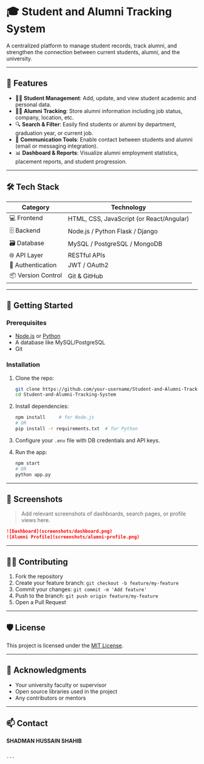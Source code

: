 
# 🎓 Student and Alumni Tracking System

A centralized platform to manage student records, track alumni, and strengthen the connection between current students, alumni, and the university.

---

## 📌 Features

- 👨‍🎓 **Student Management**: Add, update, and view student academic and personal data.
- 🧑‍💼 **Alumni Tracking**: Store alumni information including job status, company, location, etc.
- 🔍 **Search & Filter**: Easily find students or alumni by department, graduation year, or current job.
- 📨 **Communication Tools**: Enable contact between students and alumni (email or messaging integration).
- 📊 **Dashboard & Reports**: Visualize alumni employment statistics, placement reports, and student progression.

---

## 🛠️ Tech Stack

| Category      | Technology             |
|---------------|------------------------|
| 💻 Frontend    | HTML, CSS, JavaScript (or React/Angular) |
| 🗄️ Backend     | Node.js / Python Flask / Django |
| 🗃️ Database    | MySQL / PostgreSQL / MongoDB |
| 🌐 API Layer   | RESTful APIs           |
| 🔐 Authentication | JWT / OAuth2         |
| 📦 Version Control | Git & GitHub        |

---

## 🚀 Getting Started

### Prerequisites

- [Node.js](https://nodejs.org/) or [Python](https://www.python.org/)
- A database like MySQL/PostgreSQL
- Git

### Installation

1. Clone the repo:
   ```bash
   git clone https://github.com/your-username/Student-and-Alumni-Tracking-System.git
   cd Student-and-Alumni-Tracking-System
   ```

2. Install dependencies:
   ```bash
   npm install     # for Node.js
   # OR
   pip install -r requirements.txt  # for Python
   ```

3. Configure your `.env` file with DB credentials and API keys.

4. Run the app:
   ```bash
   npm start
   # OR
   python app.py
   ```

---

## 🧪 Screenshots

> Add relevant screenshots of dashboards, search pages, or profile views here.

```markdown
![Dashboard](screenshots/dashboard.png)
![Alumni Profile](screenshots/alumni-profile.png)
```

---

## 🧑‍💻 Contributing

1. Fork the repository
2. Create your feature branch: `git checkout -b feature/my-feature`
3. Commit your changes: `git commit -m 'Add feature'`
4. Push to the branch: `git push origin feature/my-feature`
5. Open a Pull Request

---

## 🛡 License

This project is licensed under the [MIT License](LICENSE).

---

## 🙌 Acknowledgments

- Your university faculty or supervisor
- Open source libraries used in the project
- Any contributors or mentors

---

## 📫 Contact

**SHADMAN HUSSAIN SHAHIB**  


```

---

